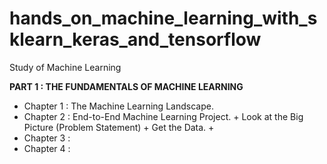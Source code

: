 # hands_on_machine_learning_with_sklearn_keras_and_tensorflow
Study of Machine Learning

**PART 1 : THE FUNDAMENTALS OF MACHINE LEARNING**

+ Chapter 1 : The Machine Learning Landscape.
+ Chapter 2 : End-to-End Machine Learning Project.
                + Look at the Big Picture (Problem Statement)
                + Get the Data.
                + 
+ Chapter 3 : 
+ Chapter 4 : 
